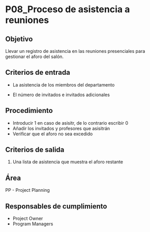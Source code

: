 # P08_Proceso de asistencia a reuniones
## Objetivo

Llevar un registro de asistencia en las reuniones presenciales para gestionar el aforo del salón.

## Criterios de entrada

* La asistencia de los miembros del departamento

* El número de invitados e invitados adicionales

## Procedimiento
 
* Introducir 1 en caso de asisitr, de lo contrario escribir 0
* Añadir los invitados y profesores que asisitrán
* Verificar que el aforo no sea excedido

## Criterios de salida

1) Una lista de asistencia que muestra el aforo restante

## Área
PP - Project Planning 

## Responsables de cumplimiento
* Project Owner
* Program Managers

